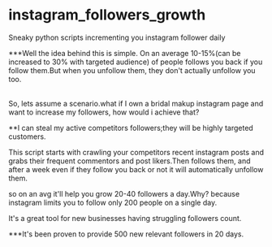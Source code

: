 # instagram_followers_growth
Sneaky python scripts incrementing you instagram follower daily

***Well the idea behind this is simple. On an average 10-15%(can be increased to 30% with targeted audience) of people follows you back if you follow them.But when you unfollow them, they don't actually unfollow you too.<br>

<br>
So, lets assume a scenario.what if I own a bridal makup instagram page and want to increase my followers, how would i achieve that?<br>

**I can steal my active competitors followers;they will be highly targeted customers.<br>

This script starts with crawling your competitors recent instagram posts and grabs their frequent commentors and post likers.Then follows them, and after a week even if they follow you back or not it will automatically unfollow them.<br>

so on an avg it'll help you grow 20-40 followers a day.Why? because instagram limits you to follow only 200 people on a single day.

It's a great tool for new businesses having struggling followers count.

***It's been proven to provide 500 new relevant followers in 20 days.


